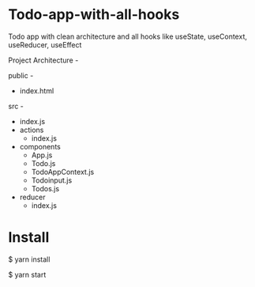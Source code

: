 # Todo-app-with-all-hooks

Todo app with clean architecture and all hooks like useState, useContext, useReducer, useEffect

Project Architecture - 

public - 
  - index.html

src -
  - index.js
  - actions
    - index.js
  - components
    - App.js
    - Todo.js
    - TodoAppContext.js
    - Todoinput.js
    - Todos.js
  - reducer
    - index.js


# Install

$ yarn install

$ yarn start
